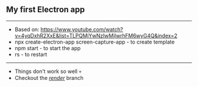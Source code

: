 ## My first Electron app

<hr>

* Based on: https://www.youtube.com/watch?v=4yqDxhR2XxE&list=TLPQMjYwNzIwMjIwrhFM6wyG4Q&index=2
* npx create-electron-app screen-capture-app - to create template
* npm start - to start the app
* rs - to restart

<hr>

* Things don't work so well 💀
* Checkout the <a href="https://github.com/sadwhale09/electron-screen-capture-app/tree/render">*render*</a> branch